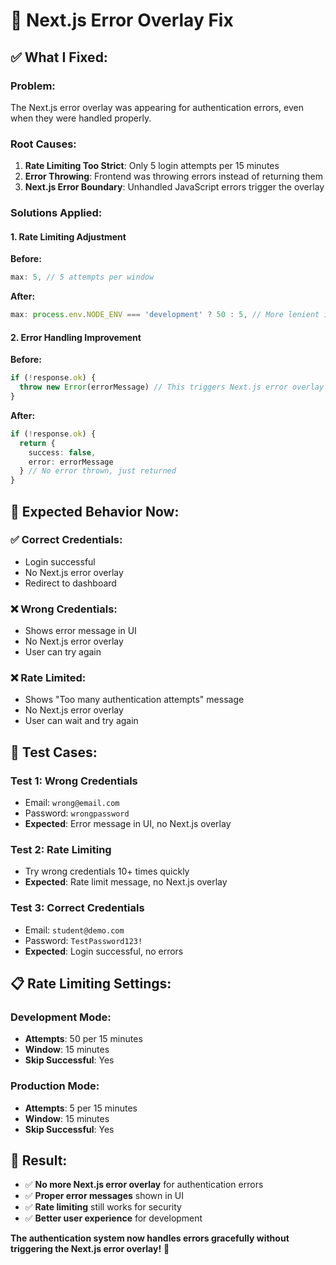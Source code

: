 # 🔧 Next.js Error Overlay Fix

## ✅ **What I Fixed:**

### **Problem:**
The Next.js error overlay was appearing for authentication errors, even when they were handled properly.

### **Root Causes:**
1. **Rate Limiting Too Strict**: Only 5 login attempts per 15 minutes
2. **Error Throwing**: Frontend was throwing errors instead of returning them
3. **Next.js Error Boundary**: Unhandled JavaScript errors trigger the overlay

### **Solutions Applied:**

#### **1. Rate Limiting Adjustment**
**Before:**
```typescript
max: 5, // 5 attempts per window
```

**After:**
```typescript
max: process.env.NODE_ENV === 'development' ? 50 : 5, // More lenient in development
```

#### **2. Error Handling Improvement**
**Before:**
```typescript
if (!response.ok) {
  throw new Error(errorMessage) // This triggers Next.js error overlay
}
```

**After:**
```typescript
if (!response.ok) {
  return { 
    success: false, 
    error: errorMessage 
  } // No error thrown, just returned
}
```

## 🎯 **Expected Behavior Now:**

### **✅ Correct Credentials:**
- Login successful
- No Next.js error overlay
- Redirect to dashboard

### **❌ Wrong Credentials:**
- Shows error message in UI
- No Next.js error overlay
- User can try again

### **❌ Rate Limited:**
- Shows "Too many authentication attempts" message
- No Next.js error overlay
- User can wait and try again

## 🧪 **Test Cases:**

### **Test 1: Wrong Credentials**
- Email: `wrong@email.com`
- Password: `wrongpassword`
- **Expected**: Error message in UI, no Next.js overlay

### **Test 2: Rate Limiting**
- Try wrong credentials 10+ times quickly
- **Expected**: Rate limit message, no Next.js overlay

### **Test 3: Correct Credentials**
- Email: `student@demo.com`
- Password: `TestPassword123!`
- **Expected**: Login successful, no errors

## 📋 **Rate Limiting Settings:**

### **Development Mode:**
- **Attempts**: 50 per 15 minutes
- **Window**: 15 minutes
- **Skip Successful**: Yes

### **Production Mode:**
- **Attempts**: 5 per 15 minutes
- **Window**: 15 minutes
- **Skip Successful**: Yes

## 🎉 **Result:**

- ✅ **No more Next.js error overlay** for authentication errors
- ✅ **Proper error messages** shown in UI
- ✅ **Rate limiting** still works for security
- ✅ **Better user experience** for development

**The authentication system now handles errors gracefully without triggering the Next.js error overlay!** 🚀
